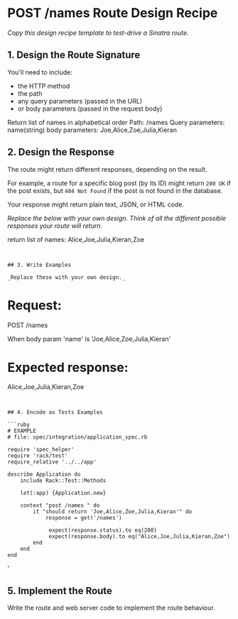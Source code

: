 # POST /names Route Design Recipe

_Copy this design recipe template to test-drive a Sinatra route._

## 1. Design the Route Signature

You'll need to include:
  * the HTTP method
  * the path
  * any query parameters (passed in the URL)
  * or body parameters (passed in the request body)

Return list of names in alphabetical order
Path: /names
Query parameters: name(string)
body parameters: Joe,Alice,Zoe,Julia,Kieran 
 
     
## 2. Design the Response

The route might return different responses, depending on the result.

For example, a route for a specific blog post (by its ID) might return `200 OK` if the post exists, but `404 Not Found` if the post is not found in the database.

Your response might return plain text, JSON, or HTML code. 

_Replace the below with your own design. Think of all the different possible responses your route will return._

return list of names: Alice,Joe,Julia,Kieran,Zoe
```


## 3. Write Examples

_Replace these with your own design._

```
# Request:

POST /names

When body param 'name' is 'Joe,Alice,Zoe,Julia,Kieran'
# Expected response:
Alice,Joe,Julia,Kieran,Zoe
```


## 4. Encode as Tests Examples

```ruby
# EXAMPLE
# file: spec/integration/application_spec.rb

require 'spec_helper'
require 'rack/test'
require_relative '../../app'

describe Application do
    include Rack::Test::Methods

    let(:app) {Application.new}

    context "post /names " do 
        it "should return 'Joe,Alice,Zoe,Julia,Kieran'" do
            response = get('/names')

             expect(response.status).to eq(200)
             expect(response.body).to eq("Alice,Joe,Julia,Kieran,Zoe")
        end 
    end 
end 
```
'
## 5. Implement the Route

Write the route and web server code to implement the route behaviour.

<!-- BEGIN GENERATED SECTION DO NOT EDIT -->
